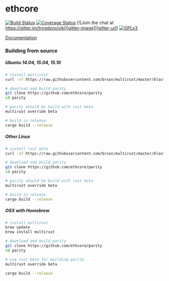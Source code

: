 # ethcore

[![Build Status][travis-image]][travis-url] [![Coverage Status][coveralls-image]][coveralls-url] [![Join the chat at https://gitter.im/trogdoro/xiki][gitter-image]][gitter-url] [![GPLv3][license-image]][license-url]

[travis-image]: https://travis-ci.org/ethcore/parity.svg?branch=master
[travis-url]: https://travis-ci.org/ethcore/parity
[coveralls-image]: https://coveralls.io/repos/github/ethcore/parity/badge.svg?branch=master
[coveralls-url]: https://coveralls.io/github/ethcore/parity?branch=master
[gitter-image]: https://badges.gitter.im/Join%20Chat.svg
[gitter-url]: https://gitter.im/ethcore/parity?utm_source=badge&utm_medium=badge&utm_campaign=pr-badge&utm_content=badge
[license-image]: https://img.shields.io/badge/license-GPL%20v3-green.svg
[license-url]: http://www.gnu.org/licenses/gpl-3.0.en.html

[Documentation](http://ethcore.github.io/parity/ethcore/index.html)

### Building from source

##### Ubuntu 14.04, 15.04, 15.10

```bash
# install multirust
curl -sf https://raw.githubusercontent.com/brson/multirust/master/blastoff.sh | sh -s -- --yes

# download and build parity
git clone https://github.com/ethcore/parity
cd parity

# parity should be build with rust beta
multirust override beta

# build in release
cargo build --release
```

##### Other Linux

```bash
# install rust beta
curl -sf https://raw.githubusercontent.com/brson/multirust/master/blastoff.sh | sudo sh -s -- --yes

# download and build parity
git clone https://github.com/ethcore/parity
cd parity

# parity should be build with rust beta
multirust override beta

# build in release
cargo build --release
```

##### OSX with Homebrew

```bash
# install multirust
brew update
brew install multirust

# download and build parity
git clone https://github.com/ethcore/parity
cd parity

# use rust beta for building parity
multirust override beta

cargo build --release
```

